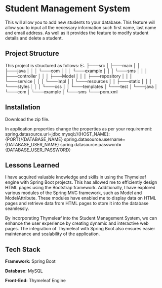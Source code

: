 
# Student Management System

This will allow you to add new students to your database. This feature will allow you to input all the necessary information such first name, last name and email address. As well as it provides the feature to modify student details and delete a student.

## Project Structure

This project is structured as follows:
E:.
├───src
│   ├───main
│   │   ├───java
│   │   │   └───com
│   │   │       └───example
│   │   │           └───sms
│   │   │               ├───controller
│   │   │               ├───Model
│   │   │               ├───repository
│   │   │               └───service
│   │   │                   └───impl
│   │   └───resources
│   │       ├───static
│   │       │   └───styles
│   │       │       └───css
│   │       └───templates
│   └───test
│       └───java
│           └───com
│               └───example
│                   └───sms
└───pom.xml
 
## Installation

Download the zip file.

In application properties change the properties as per your requirement:
spring.datasource.url=jdbc:mysql://{HOST_NAME}:{PORT}/{DATABASE_NAME}
spring.datasource.username={DATABASE_USER_NAME}
spring.datasource.password={DATABASE_USER_PASSWORD}

    
## Lessons Learned

I have acquired valuable knowledge and skills in using the Thymeleaf engine with Spring Boot projects. This has allowed me to efficiently design HTML pages using the Bootstrap framework. Additionally, I have explored various modules of the Spring MVC framework, such as Model and ModelAttribute. These modules have enabled me to display data on HTML pages and retrieve data from HTML pages to store it into the database seamlessly.

By incorporating Thymeleaf into the Student Management System, we can enhance the user experience by creating dynamic and interactive web pages. The integration of Thymeleaf with Spring Boot also ensures easier maintenance and scalability of the application.



## Tech Stack

**Framework:** Spring Boot

**Database:** MySQL

**Front-End:** Thymeleaf Engine

